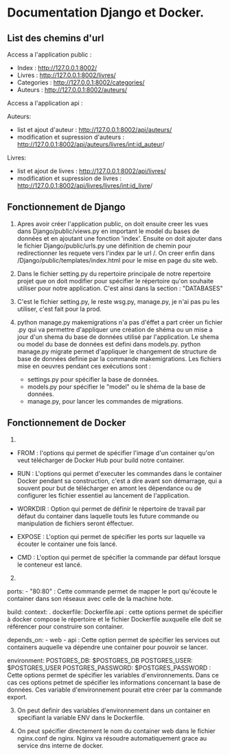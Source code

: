 # Documentation Django et Docker.

## List des chemins d'url

Access a l'application public : 
* Index :  http://127.0.0.1:8002/
* Livres : http://127.0.0.1:8002/livres/
* Categories : http://127.0.0.1:8002/categories/
* Auteurs : http://127.0.0.1:8002/auteurs/

Access a l'application api : 
    
Auteurs:
* list et ajout d'auteur : http://127.0.0.1:8002/api/auteurs/
* modification et supression d'auteurs : http://127.0.0.1:8002/api/auteurs/livres/<int:id_auteur>/

Livres:
* list et ajout de livres : http://127.0.0.1:8002/api/livres/
* modification et supression de livres : http://127.0.0.1:8002/api/livres/livres/<int:id_livre>/


## Fonctionnement de Django

1. Apres avoir créer l'application public, on doit ensuite creer les vues dans Django/public/views.py en important le model du bases de données et en ajoutant une fonction 'index'. Ensuite on doit ajouter dans le fichier Django/public/urls.py une définition de chemin pour redirectionner les requete vers l'index par le url /. On creer enfin dans /Django/public/templates/index.html pour le mise en page du site web.

2. Dans le fichier setting.py du repertoire principale de notre repertoire projet que on doit modifier pour spécifier le répertoire qu'on souhaite utiliser pour notre application. C'est ainsi dans la section : "DATABASES"

3. C'est le fichier setting.py, le reste wsg.py, manage.py, je n'ai pas pu les utiliser, c'est fait pour la prod.

4. python manage.py makemigrations n'a pas d'éffet a part créer un fichier .py qui va permettre d'appliquer une création de shéma ou un mise a jour d'un shema du base de données utilisé par l'application. Le shema ou model du base de données est defini dans models.py. python manage.py migrate permet d'appliquer le changement de structure de base de données definie par la commande makemigrations.
Les fichiers mise en oeuvres pendant ces exécutions sont : 
    - settings.py pour spécifier la base de données.
    - models.py pour spécifier le "model" ou le shéma de la base de données.
    - manage.py, pour lancer les commandes de migrations.  

## Fonctionnement de Docker

1. 
* FROM : l'options qui permet de spécifier l'image d'un container qu'on veut télécharger de Docker Hub pour build notre container.

* RUN : L'options qui permet d'executer les commandes dans le container Docker pendant sa construction, c'est a dire avant son démarrage, qui a souvent pour but de télécharger en amont les dépendance ou de configurer les fichier essentiel au lancement de l'application. 

* WORKDIR : Option qui permet de définir le répertoire de travail par défaut du container dans laquelle touts les future commande ou manipulation de fichiers seront éffectuer. 

* EXPOSE : L'option qui permet de spécifier les ports sur laquelle va écouter le container une fois lancé.

* CMD : L'option qui permet de spécifier la commande par défaut lorsque le conteneur est lancé. 

2.
ports:
    - "80:80" : Cette commande permet de mapper le port qu'écoute le container dans son réseaux avec celle de la machine hote. 

build: 
    context: .
    dockerfile: Dockerfile.api : cette options permet de spécifier à docker compose le répertoire et le fichier Dockerfile auxquelle elle doit se référencer pour construire son container. 

depends_on:
    - web
    - api : 
    Cette option permet de spécifier les services out containers auquelle va dépendre une container pour pouvoir se lancer.

environment:
    POSTGRES_DB: $POSTGRES_DB
    POSTGRES_USER: $POSTGRES_USER
    POSTGRES_PASSWORD: $POSTGRES_PASSWORD
    : Cette options permet de spécifier les variables d'environnements. Dans ce cas ces options petmet de spécifier les informations concernant la base de données. Ces variable d'environnement pourait etre créer par la commande export. 

3. On peut definir des variables d'environnement dans un container en specifiant la variable ENV dans le Dockerfile.

4. On peut spécifier directement le nom du container web dans le fichier nginx.conf de nginx. Nginx va résoudre automatiquement grace au service dns interne de docker. 
